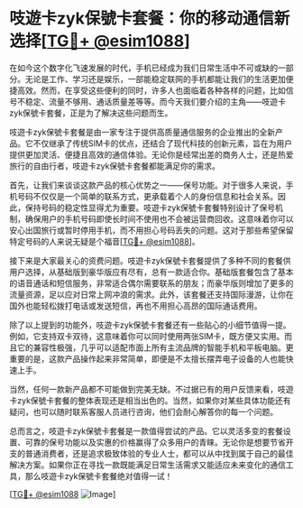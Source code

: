 # 吱遊卡zyk保號卡套餐：你的移动通信新选择[[TG💪+ @esim1088](https://t.me/s/esim1088)]

在如今这个数字化飞速发展的时代，手机已经成为我们日常生活中不可或缺的一部分。无论是工作、学习还是娱乐，一部能稳定联网的手机都能让我们的生活更加便捷高效。然而，在享受这些便利的同时，许多人也面临着各种各样的问题，比如信号不稳定、流量不够用、通话质量差等等。而今天我们要介绍的主角——吱遊卡zyk保號卡套餐，正是为了解决这些问题而生。

吱遊卡zyk保號卡套餐是由一家专注于提供高质量通信服务的企业推出的全新产品。它不仅继承了传统SIM卡的优点，还结合了现代科技的创新元素，旨在为用户提供更加灵活、便捷且高效的通信体验。无论你是经常出差的商务人士，还是热爱旅行的自由行者，吱遊卡zyk保號卡套餐都能满足你的需求。

首先，让我们来谈谈这款产品的核心优势之一——保号功能。对于很多人来说，手机号码不仅仅是一个简单的联系方式，更承载着个人的身份信息和社会关系。因此，保持号码的稳定性显得尤为重要。吱遊卡zyk保號卡套餐特别设计了保号机制，确保用户的手机号码即使长时间不使用也不会被运营商回收。这意味着你可以安心出国旅行或暂时停用手机，而不用担心号码丢失的问题。这对于那些希望保留特定号码的人来说无疑是个福音[[TG💪+ @esim1088](https://t.me/s/esim1088)]。

接下来是大家最关心的资费问题。吱遊卡zyk保號卡套餐提供了多种不同的套餐供用户选择，从基础版到豪华版应有尽有，总有一款适合你。基础版套餐包含了基本的语音通话和短信服务，非常适合偶尔需要联系的朋友；而豪华版则增加了更多的流量资源，足以应对日常上网冲浪的需求。此外，该套餐还支持国际漫游，让你在国外也能轻松拨打电话或发送短信，再也不用担心高昂的国际通话费用。

除了以上提到的功能外，吱遊卡zyk保號卡套餐还有一些贴心的小细节值得一提。例如，它支持双卡双待，这意味着你可以同时使用两张SIM卡，既方便又实用。而且它的兼容性极强，几乎可以适配市面上所有主流品牌的智能手机和平板电脑。更重要的是，这款产品操作起来非常简单，即便是不太擅长摆弄电子设备的人也能快速上手。

当然，任何一款新产品都不可能做到完美无缺。不过据已有的用户反馈来看，吱遊卡zyk保號卡套餐的整体表现还是相当出色的。当然，如果你对某些具体功能还有疑问，也可以随时联系客服人员进行咨询，他们会耐心解答你的每一个问题。

总而言之，吱遊卡zyk保號卡套餐是一款值得尝试的产品。它以灵活多变的套餐设置、可靠的保号功能以及实惠的价格赢得了众多用户的青睐。无论你是想要节省开支的普通消费者，还是追求极致体验的专业人士，都可以从中找到属于自己的最佳解决方案。如果你正在寻找一款既能满足日常生活需求又能适应未来变化的通信工具，那么吱遊卡zyk保號卡套餐绝对值得一试！

[[TG💪+ @esim1088](https://t.me/s/esim1088) ![Image](https://i.postimg.cc/4NQfJmqS/Snipaste-2025-05-13-00-14-12.png)]